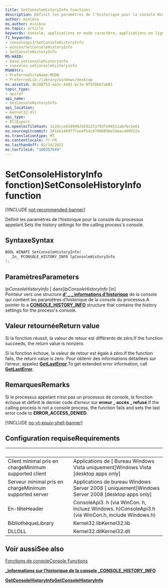 ```yaml
---
title: SetConsoleHistoryInfo fonction)
description: Définit les paramètres de l’historique pour la console Windows du processus appelant.
author: miniksa
ms.author: miniksa
ms.topic: article
keywords: console, applications en mode caractère, applications en ligne de commande, applications de terminal, API console
f1_keywords:
- consoleapi3/SetConsoleHistoryInfo
- wincon/SetConsoleHistoryInfo
- SetConsoleHistoryInfo
MS-HAID:
- base.setconsolehistoryinfo
- consoles.setconsolehistoryinfo
MSHAttr:
- PreferredSiteName:MSDN
- PreferredLib:/library/windows/desktop
ms.assetid: db180f53-aa3c-4a91-bc3e-9f3f0bb7ab01
topic_type:
- apiref
api_name:
- SetConsoleHistoryInfo
api_location:
- Kernel32.dll
api_type:
- DllExport
ms.openlocfilehash: 3c2dcce41994929292253793fe94512ab7bc5a01
ms.sourcegitcommit: 281eb1469f77ae4fb4c67806898e14eac440522a
ms.translationtype: MT
ms.contentlocale: fr-FR
ms.lasthandoff: 02/14/2021
ms.locfileid: "100357649"
---
```

# <a name="setconsolehistoryinfo-function"></a><span data-ttu-id="17056-104">SetConsoleHistoryInfo fonction)</span><span class="sxs-lookup"><span data-stu-id="17056-104">SetConsoleHistoryInfo function</span></span>

[!INCLUDE [not-recommended-banner](./includes/not-recommended-banner.md)]

<span data-ttu-id="17056-105">Définit les paramètres de l’historique pour la console du processus appelant.</span><span class="sxs-lookup"><span data-stu-id="17056-105">Sets the history settings for the calling process's console.</span></span>

## <a name="syntax"></a><span data-ttu-id="17056-106">Syntaxe</span><span class="sxs-lookup"><span data-stu-id="17056-106">Syntax</span></span>

```C
BOOL WINAPI SetConsoleHistoryInfo(
  _In_ PCONSOLE_HISTORY_INFO lpConsoleHistoryInfo
);
```

## <a name="parameters"></a><span data-ttu-id="17056-107">Paramètres</span><span class="sxs-lookup"><span data-stu-id="17056-107">Parameters</span></span>

<span data-ttu-id="17056-108">*lpConsoleHistoryInfo* \[ dans\]</span><span class="sxs-lookup"><span data-stu-id="17056-108">*lpConsoleHistoryInfo* \[in\]</span></span>  
<span data-ttu-id="17056-109">Pointeur vers une structure [**d' \_ \_ informations d’historique**](console-history-info.md) de la console qui contient les paramètres d’historique de la console du processus.</span><span class="sxs-lookup"><span data-stu-id="17056-109">A pointer to a [**CONSOLE\_HISTORY\_INFO**](console-history-info.md) structure that contains the history settings for the process's console.</span></span>

## <a name="return-value"></a><span data-ttu-id="17056-110">Valeur retournée</span><span class="sxs-lookup"><span data-stu-id="17056-110">Return value</span></span>

<span data-ttu-id="17056-111">Si la fonction réussit, la valeur de retour est différente de zéro.</span><span class="sxs-lookup"><span data-stu-id="17056-111">If the function succeeds, the return value is nonzero.</span></span>

<span data-ttu-id="17056-112">Si la fonction échoue, la valeur de retour est égale à zéro.</span><span class="sxs-lookup"><span data-stu-id="17056-112">If the function fails, the return value is zero.</span></span> <span data-ttu-id="17056-113">Pour obtenir des informations détaillées sur l’erreur, appelez [**GetLastError**](/windows/win32/api/errhandlingapi/nf-errhandlingapi-getlasterror).</span><span class="sxs-lookup"><span data-stu-id="17056-113">To get extended error information, call [**GetLastError**](/windows/win32/api/errhandlingapi/nf-errhandlingapi-getlasterror).</span></span>

## <a name="remarks"></a><span data-ttu-id="17056-114">Remarques</span><span class="sxs-lookup"><span data-stu-id="17056-114">Remarks</span></span>

<span data-ttu-id="17056-115">Si le processus appelant n’est pas un processus de console, la fonction échoue et définit le dernier code d’erreur sur **erreur \_ accès \_ refusé**.</span><span class="sxs-lookup"><span data-stu-id="17056-115">If the calling process is not a console process, the function fails and sets the last error code to **ERROR\_ACCESS\_DENIED**.</span></span>

[!INCLUDE [no-vt-equiv-shell-banner](./includes/no-vt-equiv-shell-banner.md)]

## <a name="requirements"></a><span data-ttu-id="17056-116">Configuration requise</span><span class="sxs-lookup"><span data-stu-id="17056-116">Requirements</span></span>

| &nbsp; | &nbsp; |
|-|-|
| <span data-ttu-id="17056-117">Client minimal pris en charge</span><span class="sxs-lookup"><span data-stu-id="17056-117">Minimum supported client</span></span> | <span data-ttu-id="17056-118">Applications de \[ Bureau Windows Vista uniquement\]</span><span class="sxs-lookup"><span data-stu-id="17056-118">Windows Vista \[desktop apps only\]</span></span> |
| <span data-ttu-id="17056-119">Serveur minimal pris en charge</span><span class="sxs-lookup"><span data-stu-id="17056-119">Minimum supported server</span></span> | <span data-ttu-id="17056-120">Applications de bureau Windows Server 2008 \[ uniquement\]</span><span class="sxs-lookup"><span data-stu-id="17056-120">Windows Server 2008 \[desktop apps only\]</span></span> |
| <span data-ttu-id="17056-121">En-tête</span><span class="sxs-lookup"><span data-stu-id="17056-121">Header</span></span> | <span data-ttu-id="17056-122">ConsoleApi3. h (via WinCon. h, incluez Windows. h)</span><span class="sxs-lookup"><span data-stu-id="17056-122">ConsoleApi3.h (via WinCon.h, include Windows.h)</span></span> |
| <span data-ttu-id="17056-123">Bibliothèque</span><span class="sxs-lookup"><span data-stu-id="17056-123">Library</span></span> | <span data-ttu-id="17056-124">Kernel32.lib</span><span class="sxs-lookup"><span data-stu-id="17056-124">Kernel32.lib</span></span> |
| <span data-ttu-id="17056-125">DLL</span><span class="sxs-lookup"><span data-stu-id="17056-125">DLL</span></span> | <span data-ttu-id="17056-126">Kernel32.dll</span><span class="sxs-lookup"><span data-stu-id="17056-126">Kernel32.dll</span></span> |

## <a name="see-also"></a><span data-ttu-id="17056-127">Voir aussi</span><span class="sxs-lookup"><span data-stu-id="17056-127">See also</span></span>

[<span data-ttu-id="17056-128">Fonctions de console</span><span class="sxs-lookup"><span data-stu-id="17056-128">Console Functions</span></span>](console-functions.md)

[<span data-ttu-id="17056-129">**\_informations sur l’historique de la console \_**</span><span class="sxs-lookup"><span data-stu-id="17056-129">**CONSOLE\_HISTORY\_INFO**</span></span>](console-history-info.md)

[<span data-ttu-id="17056-130">**GetConsoleHistoryInfo**</span><span class="sxs-lookup"><span data-stu-id="17056-130">**GetConsoleHistoryInfo**</span></span>](getconsolehistoryinfo.md)